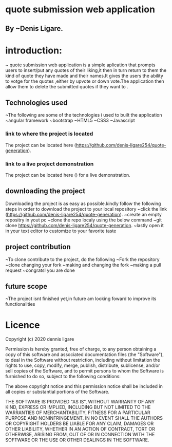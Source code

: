 # quote submission web application
## By ~Denis Ligare.
# introduction:
~ quote submission web application is a simple aplication that prompts users to insert/put any quotes of their liking,it then in turn return to them the kind of quote they have made and their names.It gives the users the ability to votge for the quotes ,either by upvote or down vote.The application then allow them to delete the submitted quotes if they want to .
## Technologies used
~The following are some of the technologies i used to built the application
  ~angular framework
  ~bootstrap
  ~HTML5
  ~CSS3
  ~Javascript
  ### link to where the project is located 
  The project can be located here (https://github.com/denis-ligare254/quote-generation).
  ### link to a live project demonstration
  The project can be located here () for a live demonstration.

  ## downloading the project
  Downloading the project is as easy as possible.kindly follow the following steps in order to download the project to your local repository
  ~click the link (https://github.com/denis-ligare254/quote-generation).
  ~create an empty repositry in yout pc
  ~clone the repo localy using the below command
     ~git clone https://github.com/denis-ligare254/quote-generation.
   ~lastly open it in your text editor to customize to your favorite taste

  ## project contribution
  ~To clone contribute to the project, do the following
    ~Fork the repository
    ~clone changing your fork
    ~making and changing the fork
    ~making a pull request
  ~congrats! you are done
  
  ## future scope
  ~The project isnt finished yet,in future am looking foward to improve its functionalities 

# Licence
Copyright (c) 2020 dennis ligare

Permission is hereby granted, free of charge, to any person obtaining a copy
of this software and associated documentation files (the "Software"), to deal
in the Software without restriction, including without limitation the rights
to use, copy, modify, merge, publish, distribute, sublicense, and/or sell
copies of the Software, and to permit persons to whom the Software is
furnished to do so, subject to the following conditions:

The above copyright notice and this permission notice shall be included in all
copies or substantial portions of the Software.

THE SOFTWARE IS PROVIDED "AS IS", WITHOUT WARRANTY OF ANY KIND, EXPRESS OR
IMPLIED, INCLUDING BUT NOT LIMITED TO THE WARRANTIES OF MERCHANTABILITY,
FITNESS FOR A PARTICULAR PURPOSE AND NONINFRINGEMENT. IN NO EVENT SHALL THE
AUTHORS OR COPYRIGHT HOLDERS BE LIABLE FOR ANY CLAIM, DAMAGES OR OTHER
LIABILITY, WHETHER IN AN ACTION OF CONTRACT, TORT OR OTHERWISE, ARISING FROM,
OUT OF OR IN CONNECTION WITH THE SOFTWARE OR THE USE OR OTHER DEALINGS IN THE
SOFTWARE.
